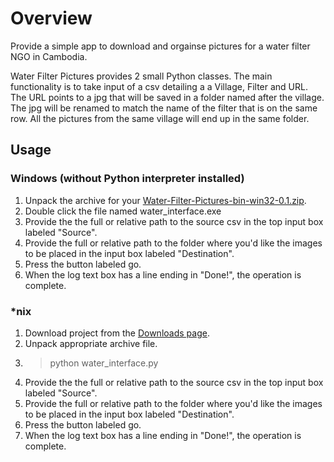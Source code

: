 # Overview
Provide a simple app to download and orgainse pictures for a water filter NGO in Cambodia.

Water Filter Pictures provides 2 small Python classes. The main functionality is to take input of a csv detailing a a Village, Filter and URL. The URL points to a jpg that will be saved in a folder named after the village. The jpg will be renamed to match the name of the filter that is on the same row. All the pictures from the same village will end up in the same folder.

## Usage
### Windows (without Python interpreter installed)
1. Unpack the archive for your [Water-Filter-Pictures-bin-win32-0.1.zip](https://github.com/downloads/deifante/Water-Filter-Pictures/Water-Filter-Pictures-bin-win32-0.1.zip).
2. Double click the file named water_interface.exe
3. Provide the the full or relative path to the source csv in the top input box labeled "Source".
4. Provide the full or relative path to the folder where you'd like the images to be placed in the input box labeled "Destination".
5. Press the button labeled go.
6. When the log text box has a line ending in "Done!", the operation is complete.

### *nix
1. Download project from the [Downloads page](https://github.com/deifante/Water-Filter-Pictures/downloads).
2. Unpack appropriate archive file.
3. > python water_interface.py
4. Provide the the full or relative path to the source csv in the top input box labeled "Source".
5. Provide the full or relative path to the folder where you'd like the images to be placed in the input box labeled "Destination".
6. Press the button labeled go.
7. When the log text box has a line ending in "Done!", the operation is complete.